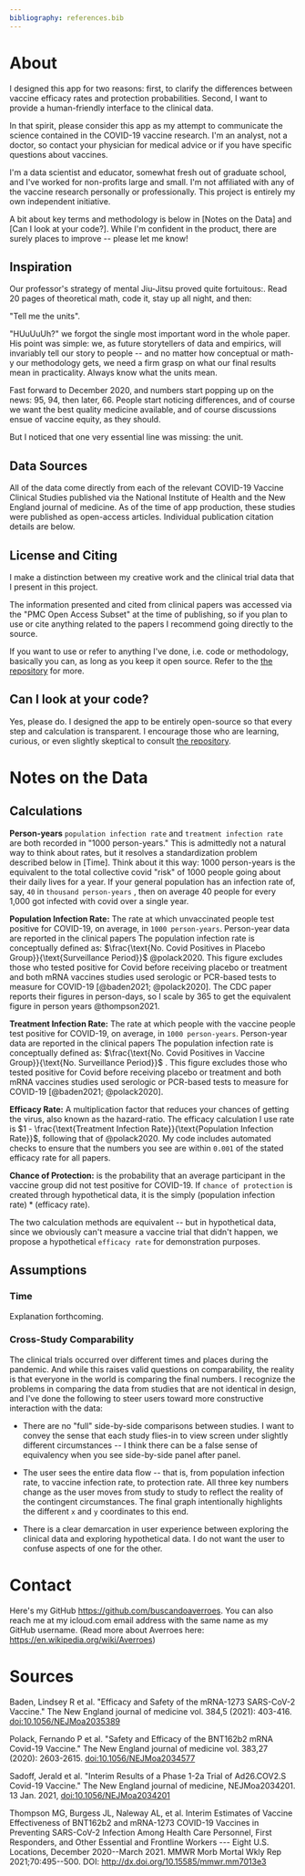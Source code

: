 ```yaml
---
bibliography: references.bib
---
```


# About

I designed this app for two reasons: first, to clarify the differences between vaccine efficacy rates and protection probabilities. Second, I want to provide a human-friendly interface to the clinical data.

In that spirit, please consider this app as my attempt to communicate the science contained in the COVID-19 vaccine research. I'm an analyst, not a doctor, so contact your physician for medical advice or if you have specific questions about vaccines.

I'm a data scientist and educator, somewhat fresh out of graduate school, and I've worked for non-profits large and small. I'm not affiliated with any of the vaccine research personally or professionally. This project is entirely my own independent initiative.

A bit about key terms and methodology is below in [Notes on the Data] and [Can I look at your code?]. While I'm confident in the product, there are surely places to improve -- please let me know!

## Inspiration

Our professor's strategy of mental Jiu-Jitsu proved quite fortuitous:. Read 20 pages of theoretical math, code it, stay up all night, and then:

"Tell me the units".

"HUuUuUh?" we forgot the single most important word in the whole paper. His point was simple: we, as future storytellers of data and empirics, will invariably tell our story to people -- and no matter how conceptual or math-y our methodology gets, we need a firm grasp on what our final results mean in practicality. Always know what the units mean.

Fast forward to December 2020, and numbers start popping up on the news: 95, 94, then later, 66. People start noticing differences, and of course we want the best quality medicine available, and of course discussions ensue of vaccine equity, as they should.

But I noticed that one very essential line was missing: the unit.

## Data Sources

All of the data come directly from each of the relevant COVID-19 Vaccine Clinical Studies published via the National Institute of Health and the New England journal of medicine. As of the time of app production, these studies were published as open-access articles. Individual publication citation details are below.

## License and Citing

I make a distinction between my creative work and the clinical trial data that I present in this project.

The information presented and cited from clinical papers was accessed via the "PMC Open Access Subset" at the time of publishing, so if you plan to use or cite anything related to the papers I recommend going directly to the source.

If you want to use or refer to anything I've done, i.e. code or methodology, basically you can, as long as you keep it open source. Refer to the [the repository](https://github.com/buscandoaverroes/vaccine-efficacies) for more.

## Can I look at your code?

Yes, please do. I designed the app to be entirely open-source so that every step and calculation is transparent. I encourage those who are learning, curious, or even slightly skeptical to consult [the repository](https://github.com/buscandoaverroes/vaccine-efficacies).

# Notes on the Data

## Calculations

**Person-years** `population infection rate` and `treatment infection rate` are both recorded in "1000 person-years." This is admittedly not a natural way to think about rates, but it resolves a standardization problem described below in [Time]. Think about it this way: 1000 person-years is the equivalent to the total collective covid "risk" of 1000 people going about their daily lives for a year. If your general population has an infection rate of, say, `40` in `thousand person-years` , then on average 40 people for every 1,000 got infected with covid over a single year.

**Population Infection Rate:** The rate at which unvaccinated people test positive for COVID-19, on average, in `1000 person-years`. Person-year data are reported in the clinical papers The population infection rate is conceptually defined as: $\frac{\text{No. Covid Positives in Placebo Group}}{\text{Surveillance Period}}$ @polack2020. This figure excludes those who tested positive for Covid before receiving placebo or treatment and both mRNA vaccines studies used serologic or PCR-based tests to measure for COVID-19 [@baden2021; @polack2020]. The CDC paper reports their figures in person-days, so I scale by 365 to get the equivalent figure in person years @thompson2021.

**Treatment Infection Rate:** The rate at which people with the vaccine people test positive for COVID-19, on average, in `1000 person-years`. Person-year data are reported in the clinical papers The population infection rate is conceptually defined as: $\frac{\text{No. Covid Positives in Vaccine Group}}{\text{No. Surveillance Period}}$ . This figure excludes those who tested positive for Covid before receiving placebo or treatment and both mRNA vaccines studies used serologic or PCR-based tests to measure for COVID-19 [@baden2021; @polack2020].

**Efficacy Rate:** A multiplication factor that reduces your chances of getting the virus, also known as the hazard-ratio. The efficacy calculation I use rate is $1 - \frac{\text{Treatment Infection Rate}}{\text{Population Infection Rate}}$, following that of @polack2020. My code includes automated checks to ensure that the numbers you see are within `0.001` of the stated efficacy rate for all papers.

**Chance of Protection:** is the probability that an average participant in the vaccine group did not test positive for COVID-19. If `chance of protection` is created through hypothetical data, it is the simply $(\text{population infection rate})*(\text{efficacy rate})$.

The two calculation methods are equivalent -- but in hypothetical data, since we obviously can't measure a vaccine trial that didn't happen, we propose a hypothetical `efficacy rate` for demonstration purposes.

## Assumptions

### Time

Explanation forthcoming.

### Cross-Study Comparability

The clinical trials occurred over different times and places during the pandemic. And while this raises valid questions on comparability, the reality is that everyone in the world is comparing the final numbers. I recognize the problems in comparing the data from studies that are not identical in design, and I've done the following to steer users toward more constructive interaction with the data:

-   There are no "full" side-by-side comparisons between studies. I want to convey the sense that each study flies-in to view screen under slightly different circumstances -- I think there can be a false sense of equivalency when you see side-by-side panel after panel.

-   The user sees the entire data flow -- that is, from population infection rate, to vaccine infection rate, to protection rate. All three key numbers change as the user moves from study to study to reflect the reality of the contingent circumstances. The final graph intentionally highlights the different `x` and `y` coordinates to this end.

-   There is a clear demarcation in user experience between exploring the clinical data and exploring hypothetical data. I do not want the user to confuse aspects of one for the other.

# Contact

Here's my GitHub <https://github.com/buscandoaverroes>. You can also reach me at my icloud.com email address with the same name as my GitHub username. (Read more about Averroes here: <https://en.wikipedia.org/wiki/Averroes>)

# Sources

Baden, Lindsey R et al. "Efficacy and Safety of the mRNA-1273 SARS-CoV-2 Vaccine." The New England journal of medicine vol. 384,5 (2021): 403-416. <doi:10.1056/NEJMoa2035389>

Polack, Fernando P et al. "Safety and Efficacy of the BNT162b2 mRNA Covid-19 Vaccine." The New England journal of medicine vol. 383,27 (2020): 2603-2615. <doi:10.1056/NEJMoa2034577>

Sadoff, Jerald et al. "Interim Results of a Phase 1-2a Trial of Ad26.COV2.S Covid-19 Vaccine." The New England journal of medicine, NEJMoa2034201. 13 Jan. 2021, <doi:10.1056/NEJMoa2034201>

Thompson MG, Burgess JL, Naleway AL, et al. Interim Estimates of Vaccine Effectiveness of BNT162b2 and mRNA-1273 COVID-19 Vaccines in Preventing SARS-CoV-2 Infection Among Health Care Personnel, First Responders, and Other Essential and Frontline Workers --- Eight U.S. Locations, December 2020--March 2021. MMWR Morb Mortal Wkly Rep 2021;70:495--500. DOI: <http://dx.doi.org/10.15585/mmwr.mm7013e3>
